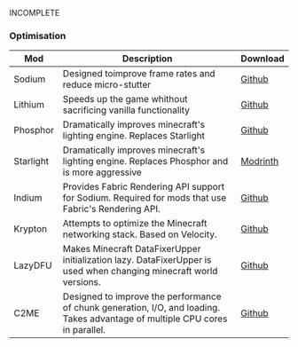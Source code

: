 INCOMPLETE

### Optimisation

| Mod       | Description                                                                                                                   | Download                                                         |
| --------- | ----------------------------------------------------------------------------------------------------------------------------- | ---------------------------------------------------------------- |
| Sodium    | Designed toimprove frame rates and reduce micro-stutter                                                                       | [Github](https://github.com/CaffeineMC/sodium-fabric/releases)   |
| Lithium   | Speeds up the game whithout sacrificing vanilla functionality                                                                 | [Github](https://github.com/CaffeineMC/lithium-fabric/releases)  |
| Phosphor  | Dramatically improves minecraft's lighting engine. Replaces Starlight                                                         | [Github](https://github.com/CaffeineMC/phosphor-fabric/releases) |
| Starlight | Dramatically improves minecraft's lighting engine. Replaces Phosphor and is more aggressive                                   | [Modrinth](https://modrinth.com/mod/starlight/versions)          |
| Indium    | Provides Fabric Rendering API support for Sodium. Required for mods that use Fabric's Rendering API.                          | [Github](https://github.com/comp500/Indium/releases)             |
| Krypton   | Attempts to optimize the Minecraft networking stack. Based on Velocity.                                                       | [Github](https://github.com/astei/krypton/releases)              |
| LazyDFU   | Makes Minecraft DataFixerUpper initialization lazy. DataFixerUpper is used when changing minecraft world versions.            | [Github](https://github.com/astei/lazydfu/releases)              |
| C2ME      | Designed to improve the performance of chunk generation, I/O, and loading. Takes advantage of multiple CPU cores in parallel. | [Github](https://github.com/RelativityMC/C2ME-fabric/releases)   |
